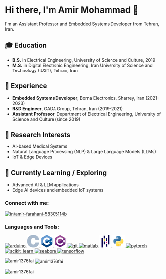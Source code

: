 # Hi there, I'm Amir Mohammad 👋

I'm an Assistant Professor and Embedded Systems Developer from Tehran, Iran.  

## 🎓 Education
- **B.S.** in Electrical Engineering, University of Science and Culture, 2019  
- **M.S.** in Digital Electronic Engineering, Iran University of Science and Technology (IUST), Tehran, Iran  

## 💼 Experience
- **Embedded Systems Developer**, Borna Electronics, Sharrey, Iran (2021–2023)  
- **R&D Engineer**, GADA Group, Tehran, Iran (2019–2021)  
- **Assistant Professor**, Department of Electrical Engineering, University of Science and Culture (since 2019)  

## 🚀 Research Interests
- AI-based Medical Systems  
- Natural Language Processing (NLP) & Large Language Models (LLMs)  
- IoT & Edge Devices  

## 🌱 Currently Learning / Exploring
- Advanced AI & LLM applications  
- Edge AI devices and embedded IoT systems  

<h3 align="left">Connect with me:</h3>
<p align="left">
<a href="https://linkedin.com/in/in/amir-farahani-58305114b" target="blank"><img align="center" src="https://raw.githubusercontent.com/rahuldkjain/github-profile-readme-generator/master/src/images/icons/Social/linked-in-alt.svg" alt="in/amir-farahani-58305114b" height="30" width="40" /></a>
</p>

<h3 align="left">Languages and Tools:</h3>
<p align="left"> <a href="https://www.arduino.cc/" target="_blank" rel="noreferrer"> <img src="https://cdn.worldvectorlogo.com/logos/arduino-1.svg" alt="arduino" width="40" height="40"/> </a> <a href="https://www.cprogramming.com/" target="_blank" rel="noreferrer"> <img src="https://raw.githubusercontent.com/devicons/devicon/master/icons/c/c-original.svg" alt="c" width="40" height="40"/> </a> <a href="https://www.w3schools.com/cpp/" target="_blank" rel="noreferrer"> <img src="https://raw.githubusercontent.com/devicons/devicon/master/icons/cplusplus/cplusplus-original.svg" alt="cplusplus" width="40" height="40"/> </a> <a href="https://www.w3schools.com/cs/" target="_blank" rel="noreferrer"> <img src="https://raw.githubusercontent.com/devicons/devicon/master/icons/csharp/csharp-original.svg" alt="csharp" width="40" height="40"/> </a> <a href="https://git-scm.com/" target="_blank" rel="noreferrer"> <img src="https://www.vectorlogo.zone/logos/git-scm/git-scm-icon.svg" alt="git" width="40" height="40"/> </a> <a href="https://www.mathworks.com/" target="_blank" rel="noreferrer"> <img src="https://upload.wikimedia.org/wikipedia/commons/2/21/Matlab_Logo.png" alt="matlab" width="40" height="40"/> </a> <a href="https://pandas.pydata.org/" target="_blank" rel="noreferrer"> <img src="https://raw.githubusercontent.com/devicons/devicon/2ae2a900d2f041da66e950e4d48052658d850630/icons/pandas/pandas-original.svg" alt="pandas" width="40" height="40"/> </a> <a href="https://www.python.org" target="_blank" rel="noreferrer"> <img src="https://raw.githubusercontent.com/devicons/devicon/master/icons/python/python-original.svg" alt="python" width="40" height="40"/> </a> <a href="https://pytorch.org/" target="_blank" rel="noreferrer"> <img src="https://www.vectorlogo.zone/logos/pytorch/pytorch-icon.svg" alt="pytorch" width="40" height="40"/> </a> <a href="https://scikit-learn.org/" target="_blank" rel="noreferrer"> <img src="https://upload.wikimedia.org/wikipedia/commons/0/05/Scikit_learn_logo_small.svg" alt="scikit_learn" width="40" height="40"/> </a> <a href="https://seaborn.pydata.org/" target="_blank" rel="noreferrer"> <img src="https://seaborn.pydata.org/_images/logo-mark-lightbg.svg" alt="seaborn" width="40" height="40"/> </a> <a href="https://www.tensorflow.org" target="_blank" rel="noreferrer"> <img src="https://www.vectorlogo.zone/logos/tensorflow/tensorflow-icon.svg" alt="tensorflow" width="40" height="40"/> </a> </p>

<p><img align="left" src="https://github-readme-stats.vercel.app/api/top-langs?username=amir1376fai&show_icons=true&locale=en&layout=compact" alt="amir1376fai" /></p>

<p>&nbsp;<img align="center" src="https://github-readme-stats.vercel.app/api?username=amir1376fai&show_icons=true&locale=en" alt="amir1376fai" /></p>

<p><img align="center" src="https://github-readme-streak-stats.herokuapp.com/?user=amir1376fai&" alt="amir1376fai" /></p>
